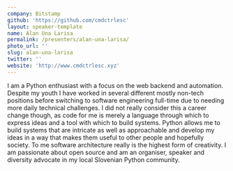 ```yaml
---
company: Bitstamp
github: 'https://github.com/cmdctrlesc'
layout: speaker-template
name: Alan Una Larisa
permalink: /presenters/alan-una-larisa/
photo_url: ''
slug: alan-una-larisa
twitter: ''
website: 'http://www.cmdctrlesc.xyz'
---
```


I am a Python enthusiast with a focus on the web backend and automation. Despite my youth I have worked in several different mostly non-tech positions before switching to software engineering full-time due to needing more daily technical challenges. I did not really consider this a career change though, as code for me is merely a language through which to express ideas and a tool with which to build systems. Python allows me to build systems that are intricate as well as approachable and develop my ideas in a way that makes them useful to other people and hopefully society. To me software architecture really is the highest form of creativity. I am passionate about open source and am an organiser, speaker and diversity advocate in my local Slovenian Python community.
